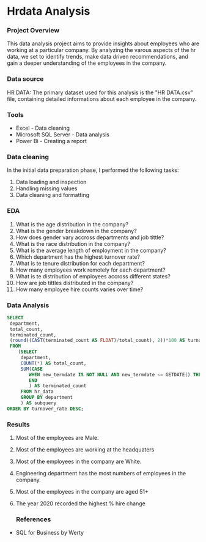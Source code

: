 # Hrdata Analysis

### Project Overview
This data analysis project aims to provide insights about employees who are working at a particular company. By analyzing the varous aspects of the hr data, we set to identify trends, make data driven recommendations, and gain a deeper understanding of the employees in the company.


### Data source
HR DATA: The primary dataset used for this analysis is the "HR DATA.csv" file, containing detailed informations about each employee in the company.

### Tools

- Excel - Data cleaning
- Microsoft SQL Server - Data analysis
- Power Bi - Creating a report
  
### Data cleaning

In the initial data preparation phase, I performed the following tasks:
1. Data loading and inspection
2. Handling missing values
3. Data cleaning and formatting


### EDA

1. What is the age distribution in the company?
2. What is the gender breakdown in the company?
3. How does gender vary accross departments and job tittle?
4. What is the race distribution in the company?
5. What is the average length of employment in the company?
6. Which department has the highest turnover rate?
7. What is te tenure distribution for each department?
8. How many employees work remotely for each department?
9. What is te distribution of employees accross different states?
10. How are job tittles distributed in the company?
11. How many employee hire counts varies over time?

### Data Analysis

``` sql
SELECT 
 department,
 total_count,
 terminated_count,
 (round((CAST(terminated_count AS FLOAT)/total_count), 2))*100 AS turnover_rate
 FROM
    (SELECT 
     department,
     COUNT(*) AS total_count,
     SUM(CASE
        WHEN new_termdate IS NOT NULL AND new_termdate <= GETDATE() THEN 1 ELSE 0
	    END
	    ) AS terminated_count
     FROM hr_data
     GROUP BY department
	 ) AS subquery
ORDER BY turnover_rate DESC;
```

### Results
1. Most of the employees are Male.
2. Most of the employees are working at the headquaters
3. Most of the employees in the company are White.
4. Engineering department has the most numbers of employees in the company.
5. Most of the employees in the company are aged 51+
6. The year 2020 recorded the highest % hire change

   ### References

- SQL for Business by Werty
